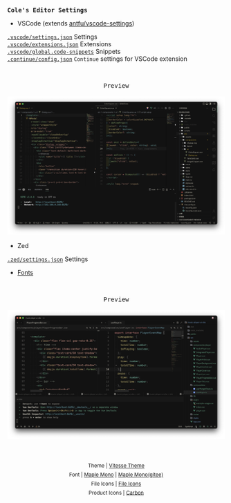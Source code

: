 <samp><b>Cole's Editor Settings</b></samp>

- VSCode (extends [antfu/vscode-settings](https://github.com/antfu/vscode-settings))

[`.vscode/settings.json`](.vscode/settings.json) Settings<br>
[`.vscode/extensions.json`](.vscode/extensions.json) Extensions<br>
[`.vscode/global.code-snippets`](.vscode/global.code-snippets) Snippets<br>
[`.continue/config.json`](.continue/config.json) `Continue` settings for VSCode extension<br>

<br>
<p align="center">
  <samp>Preview</samp><br><br>
  <img src="./vscode-preview.png">
</p>

- Zed

[`.zed/settings.json`](.zed/settings.json) Settings<br>

- [Fonts](./font)

<br>
<p align="center">
  <samp>Preview</samp><br><br>
  <img src="./zed-preview.png">
</p>

<br>
<p align="center">
    <sub>
      Theme | <a href="https://github.com/antfu/vscode-theme-vitesse">Vitesse Theme</a><br>
      Font | <a href="https://github.com/subframe7536/Maple-font">Maple Mono</a> | <a href="https://gitee.com/subframe7536">Maple Mono(gitee)</a><br>
      File Icons | <a href="https://marketplace.visualstudio.com/items?itemName=file-icons.file-icons">File Icons</a><br>
      Product Icons | <a href="https://github.com/antfu/vscode-icons-carbon">Carbon</a>
    </sub>
</p>

